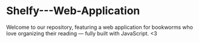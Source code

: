 # Shelfy---Web-Application
Welcome to our repository, featuring a web application for bookworms who love organizing their reading — fully built with JavaScript. &lt;3
